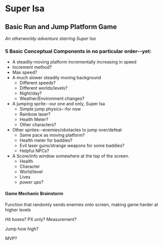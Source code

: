 # Super Isa 

## Basic Run and Jump Platform Game

*An otherworldy adventure starring Super Isa*

### 5 Basic Conceptual Components in no particular order--yet:

-  A steadily-moving platform incrementally increasing in speed
  - Increment method?
  - Max speed?
- A much slower steadily moving background
  - Different speeds?
  - Different worlds/levels?
  - Night/day?
  - Weather/Environment changes?
- A jumping sprite--our one and only, Super Isa
  - Simple jump physics--for now
  - Rainbow laser?
  - Health Meter?
  - Other characters?
- Other sprites--enemies/obstacles to jump over/defeat
  - Same pace as moving platform?
  - Health meter for baddies?
  - Evil laser guns/strange weapons for some baddies?
  - Helpful NPCs?
- A Score/info window somewhere at the top of the screen.
  - Health
  - Character
  - World/level
  - Lives
  - *power ups?*

#### Game Mechanic Brainstorm ####

Function that randomly sends enemies onto screen, making game
harder at higher levels

Hit boxes? PX only? Measurement?

Jump how high?

MVP?